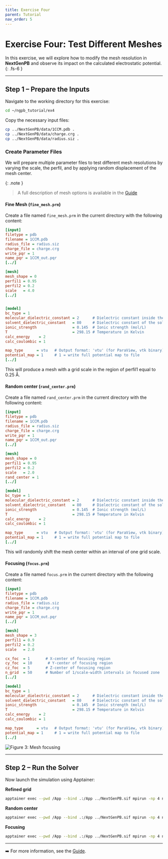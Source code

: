 ```yaml
---
title: Exercise Four
parent: Tutorial
nav_order: 5
---
```


# Exercise Four: Test Different Meshes

In this exercise, we will explore how to modify the mesh resolution in **NextGenPB** and observe its impact on the calculated electrostatic potential.
{: .fs-6 }

---

## Step 1 – Prepare the Inputs

Navigate to the working directory for this exercise:

```bash
cd ~/ngpb_tutorial/ex4
```

Copy the necessary input files:

```bash
cp ../NextGenPB/data/1CCM.pdb .
cp ../NextGenPB/data/charge.crg .
cp ../NextGenPB/data/radius.siz .
```

### Create Parameter Files

We will prepare multiple parameter files to test different mesh resolutions by varying the scale, the perfil, and by applying random displacement of the mesh center.

{: .note }
> A full description of mesh options is available in the [Guide](/nextgenpb_tutorial/docs/guide/files/parameter)

#### Fine Mesh (`fine_mesh.prm`)

Create a file named `fine_mesh.prm` in the current directory with the following content:

```ini
[input]
filetype = pdb
filename = 1CCM.pdb
radius_file = radius.siz
charge_file = charge.crg
write_pqr = 1
name_pqr = 1CCM_out.pqr
[../]

[mesh]
mesh_shape = 0
perfil1 = 0.95
perfil2 = 0.2
scale   = 4.0
[../]


[model]
bc_type = 1                                
molecular_dielectric_constant = 2      # Dielectric constant inside the molecule
solvent_dielectric_constant   = 80     # Dielectric constant of the solvent (e.g., water)
ionic_strength                = 0.145  # Ionic strength (mol/L)
T                             = 298.15 # Temperature in Kelvin
calc_energy    = 2
calc_coulombic = 1

map_type      = vtu   # Output format: 'vtu' (for ParaView, vtk binary), 'oct' (Octbin internal format)
potential_map = 1     # 1 = write full potential map to file
[../]
```

This will produce a mesh with a grid scale in the region of perfil1 equal to 0.25 Å.

#### Random center (`rand_center.prm`)

Create a file named `rand_center.prm` in the current directory with the following content:

```ini
[input]
filetype = pdb
filename = 1CCM.pdb
radius_file = radius.siz
charge_file = charge.crg
write_pqr = 1
name_pqr = 1CCM_out.pqr
[../]

[mesh]
mesh_shape = 0
perfil1 = 0.95
perfil2 = 0.2
scale   = 2.0
rand_center = 1 
[../]

[model]
bc_type = 1                                
molecular_dielectric_constant = 2      # Dielectric constant inside the molecule
solvent_dielectric_constant   = 80     # Dielectric constant of the solvent (e.g., water)
ionic_strength                = 0.145  # Ionic strength (mol/L)
T                             = 298.15 # Temperature in Kelvin
calc_energy    = 2
calc_coulombic = 1

map_type      = vtu   # Output format: 'vtu' (for ParaView, vtk binary), 'oct' (Octbin internal format)
potential_map = 1     # 1 = write full potential map to file
[../]
```

This will randomly shift the mesh center within an interval of one grid scale.

#### Focusing (`focus.prm`)

Create a file named `focus.prm` in the current directory with the following content:

```ini
[input]
filetype = pdb
filename = 1CCM.pdb
radius_file = radius.siz
charge_file = charge.crg
write_pqr = 1
name_pqr = 1CCM_out.pqr
[../]

[mesh]
mesh_shape = 3
perfil1 = 0.9
perfil2 = 0.2
scale   = 2.0

cx_foc  = 1       # X-center of focusing region
cy_foc  = 10       # Y-center of focusing region
cz_foc  = 5       # Z-center of focusing region
n_grid  = 50      # Number of 1/scale-width intervals in focused zone
[../]

[model]
bc_type = 1                                
molecular_dielectric_constant = 2      # Dielectric constant inside the molecule
solvent_dielectric_constant   = 80     # Dielectric constant of the solvent (e.g., water)
ionic_strength                = 0.145  # Ionic strength (mol/L)
T                             = 298.15 # Temperature in Kelvin
calc_energy    = 2
calc_coulombic = 1

map_type      = vtu   # Output format: 'vtu' (for ParaView, vtk binary), 'oct' (Octbin internal format)
potential_map = 1     # 1 = write full potential map to file
[../]
```

![Figure 3: Mesh focusing](/nextgenpb_tutorial/docs/images/focusing.png)

---

## Step 2 – Run the Solver

Now launch the simulation using Apptainer:

**Refined grid**

```bash
apptainer exec --pwd /App --bind .:/App ../NextGenPB.sif mpirun -np 4 ngpb --prmfile fine_mesh.prm
```

**Random center**

```bash
apptainer exec --pwd /App --bind .:/App ../NextGenPB.sif mpirun -np 4 ngpb --prmfile rand_center.prm
```

**Focusing**

```bash
apptainer exec --pwd /App --bind .:/App ../NextGenPB.sif mpirun -np 4 ngpb --prmfile focus.prm
```
---


➡️ For more information, see the [Guide](/nextgenpb_tutorial/docs/guide).